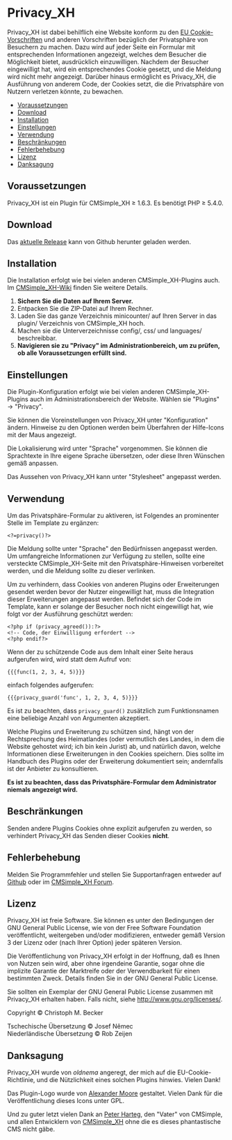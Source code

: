 # Privacy\_XH

Privacy\_XH ist dabei behilflich eine Website konform zu den [EU
Cookie-Vorschriften](http://ec.europa.eu/ipg/basics/legal/cookies/index_en.htm)
und anderen Vorschriften bezüglich der Privatsphäre von Besuchern zu
machen. Dazu wird auf jeder Seite ein Formular mit entsprechenden
Informationen angezeigt, welches dem Besucher die Möglichkeit bietet,
ausdrücklich einzuwilligen. Nachdem der Besucher eingewilligt hat, wird
ein entsprechendes Cookie gesetzt, und die Meldung wird nicht mehr
angezeigt. Darüber hinaus ermöglicht es Privacy\_XH, die Ausführung von
anderem Code, der Cookies setzt, die die Privatsphäre von Nutzern
verletzen könnte, zu bewachen.

  - [Voraussetzungen](#voraussetzungen)
  - [Download](#download)
  - [Installation](#installation)
  - [Einstellungen](#einstellungen)
  - [Verwendung](#verwendung)
  - [Beschränkungen](#beschränkungen)
  - [Fehlerbehebung](#fehlerbehebung)
  - [Lizenz](#lizenz)
  - [Danksagung](#danksagung)

## Voraussetzungen

Privacy\_XH ist ein Plugin für CMSimple\_XH ≥ 1.6.3. Es benötigt PHP ≥
5.4.0.

## Download

Das [aktuelle Release](https://github.com/cmb69/privacy_xh/releases/latest)
kann von Github herunter geladen werden.

## Installation

Die Installation erfolgt wie bei vielen anderen CMSimple_XH-Plugins
auch. Im
[CMSimple\_XH-Wiki](https://wiki.cmsimple-xh.org/doku.php/de:installation#plugins)
finden Sie weitere Details.

1.  **Sichern Sie die Daten auf Ihrem Server.**
2.  Entpacken Sie die ZIP-Datei auf Ihrem Rechner.
3.  Laden Sie das ganze Verzeichnis minicounter/ auf Ihren Server in das
    plugin/ Verzeichnis von CMSimple\_XH hoch.
4.  Machen sie die Unterverzeichnisse config/, css/ und
    languages/ beschreibbar.
5.  **Navigieren sie zu "Privacy" im Administrationbereich, um zu prüfen,
    ob alle Voraussetzungen erfüllt sind.**

## Einstellungen

Die Plugin-Konfiguration erfolgt wie bei vielen anderen
CMSimple\_XH-Plugins auch im Administrationsbereich der Website.  Wählen
sie "Plugins" → "Privacy".

Sie können die Voreinstellungen von Privacy\_XH unter "Konfiguration"
ändern. Hinweise zu den Optionen werden beim Überfahren der Hilfe-Icons
mit der Maus angezeigt.

Die Lokalisierung wird unter "Sprache" vorgenommen. Sie können die
Sprachtexte in Ihre eigene Sprache übersetzen, oder diese Ihren Wünschen
gemäß anpassen.

Das Aussehen von Privacy\_XH kann unter "Stylesheet" angepasst werden.

## Verwendung

Um das Privatsphäre-Formular zu aktiveren, ist Folgendes an prominenter
Stelle im Template zu ergänzen:

    <?=privacy()?>

Die Meldung sollte unter "Sprache" den Bedürfnissen angepasst werden. Um
umfangreiche Informationen zur Verfügung zu stellen, sollte eine
versteckte CMSimple\_XH-Seite mit den Privatsphäre-Hinweisen vorbereitet
werden, und die Meldung sollte zu dieser verlinken.

Um zu verhindern, dass Cookies von anderen Plugins oder Erweiterungen
gesendet werden bevor der Nutzer eingewilligt hat, muss die Integration
dieser Erweiterungen angepasst werden. Befindet sich der Code im
Template, kann er solange der Besucher noch nicht eingewilligt hat, wie
folgt vor der Ausführung geschützt werden:

    <?php if (privacy_agreed()):?>
    <!-- Code, der Einwilligung erfordert -->
    <?php endif?>

Wenn der zu schützende Code aus dem Inhalt einer Seite heraus aufgerufen
wird, wird statt dem Aufruf von:

    {{{func(1, 2, 3, 4, 5)}}}

einfach folgendes aufgerufen:

    {{{privacy_guard('func', 1, 2, 3, 4, 5)}}}

Es ist zu beachten, dass `privacy_guard()` zusätzlich zum Funktionsnamen
eine beliebige Anzahl von Argumenten akzeptiert.

Welche Plugins und Erweiterung zu schützen sind, hängt von der
Rechtsprechung des Heimatlandes (oder vermutlich des Landes, in dem die
Website gehostet wird; ich bin kein Jurist) ab, und natürlich davon,
welche Informationen diese Erweiterungen in den Cookies speichern. Dies
sollte im Handbuch des Plugins oder der Erweiterung dokumentiert sein;
andernfalls ist der Anbieter zu konsultieren.

**Es ist zu beachten, dass das Privatsphäre-Formular dem Administrator
niemals angezeigt wird.**

## Beschränkungen

Senden andere Plugins Cookies ohne explizit aufgerufen zu werden,
so verhindert Privacy\_XH das Senden dieser Cookies **nicht**.

## Fehlerbehebung

Melden Sie Programmfehler und stellen Sie Supportanfragen entweder auf
[Github](https://github.com/cmb69/privacy_xh/issues) oder im
[CMSimple_XH Forum](https://cmsimpleforum.com/).

## Lizenz

Privacy\_XH ist freie Software. Sie können es unter den Bedingungen der
GNU General Public License, wie von der Free Software Foundation
veröffentlicht, weitergeben und/oder modifizieren, entweder gemäß
Version 3 der Lizenz oder (nach Ihrer Option) jeder späteren Version.

Die Veröffentlichung von Privacy\_XH erfolgt in der Hoffnung, daß es
Ihnen von Nutzen sein wird, aber ohne irgendeine Garantie, sogar ohne
die implizite Garantie der Marktreife oder der Verwendbarkeit für einen
bestimmten Zweck. Details finden Sie in der GNU General Public License.

Sie sollten ein Exemplar der GNU General Public License zusammen mit
Privacy\_XH erhalten haben. Falls nicht, siehe
http://www.gnu.org/licenses/.

Copyright © Christoph M. Becker

Tschechische Übersetzung © Josef Němec  
Niederländische Übersetzung © Rob Zeijen

## Danksagung

Privacy\_XH wurde von *oldnema* angeregt, der mich auf die
EU-Cookie-Richtlinie, und die Nützlichkeit eines solchen Plugins
hinwies. Vielen Dank!

Das Plugin-Logo wurde von [Alexander Moore](http://www.famfamfam.com/)
gestaltet. Vielen Dank für die Veröffentlichung dieses Icons unter GPL.

Und zu guter letzt vielen Dank an [Peter Harteg](http://www.harteg.dk),
den "Vater" von CMSimple, und allen Entwicklern von
[CMSimple\_XH](http://www.cmsimple-xh.org) ohne die es dieses
phantastische CMS nicht gäbe.
